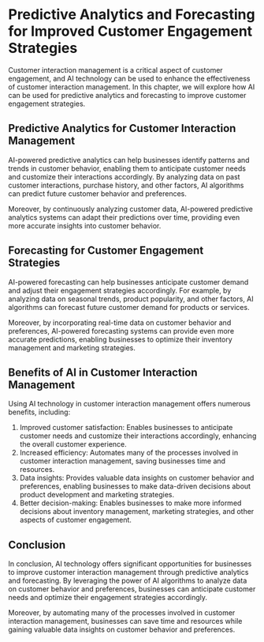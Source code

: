 Predictive Analytics and Forecasting for Improved Customer Engagement Strategies
===============================================================================================================================================

Customer interaction management is a critical aspect of customer engagement, and AI technology can be used to enhance the effectiveness of customer interaction management. In this chapter, we will explore how AI can be used for predictive analytics and forecasting to improve customer engagement strategies.

Predictive Analytics for Customer Interaction Management
--------------------------------------------------------

AI-powered predictive analytics can help businesses identify patterns and trends in customer behavior, enabling them to anticipate customer needs and customize their interactions accordingly. By analyzing data on past customer interactions, purchase history, and other factors, AI algorithms can predict future customer behavior and preferences.

Moreover, by continuously analyzing customer data, AI-powered predictive analytics systems can adapt their predictions over time, providing even more accurate insights into customer behavior.

Forecasting for Customer Engagement Strategies
----------------------------------------------

AI-powered forecasting can help businesses anticipate customer demand and adjust their engagement strategies accordingly. For example, by analyzing data on seasonal trends, product popularity, and other factors, AI algorithms can forecast future customer demand for products or services.

Moreover, by incorporating real-time data on customer behavior and preferences, AI-powered forecasting systems can provide even more accurate predictions, enabling businesses to optimize their inventory management and marketing strategies.

Benefits of AI in Customer Interaction Management
-------------------------------------------------

Using AI technology in customer interaction management offers numerous benefits, including:

1. Improved customer satisfaction: Enables businesses to anticipate customer needs and customize their interactions accordingly, enhancing the overall customer experience.
2. Increased efficiency: Automates many of the processes involved in customer interaction management, saving businesses time and resources.
3. Data insights: Provides valuable data insights on customer behavior and preferences, enabling businesses to make data-driven decisions about product development and marketing strategies.
4. Better decision-making: Enables businesses to make more informed decisions about inventory management, marketing strategies, and other aspects of customer engagement.

Conclusion
----------

In conclusion, AI technology offers significant opportunities for businesses to improve customer interaction management through predictive analytics and forecasting. By leveraging the power of AI algorithms to analyze data on customer behavior and preferences, businesses can anticipate customer needs and optimize their engagement strategies accordingly.

Moreover, by automating many of the processes involved in customer interaction management, businesses can save time and resources while gaining valuable data insights on customer behavior and preferences.
